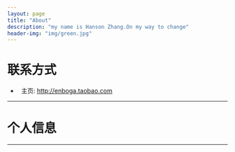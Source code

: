 ```yaml
---
layout: page
title: "About"
description: "my name is Hanson Zhang.On my way to change"
header-img: "img/green.jpg"
---
```





# 联系方式

*   主页: http://enboga.taobao.com

* * *

# 个人信息


* * *
